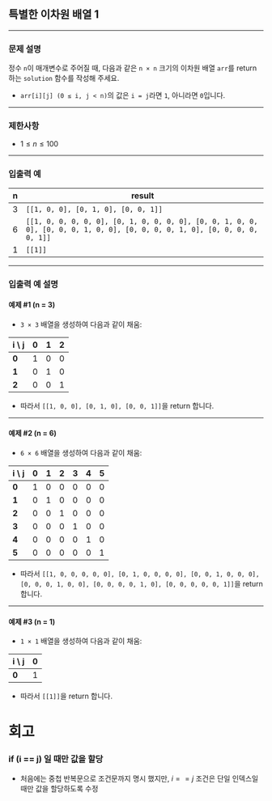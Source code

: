 ## 특별한 이차원 배열 1

---

### 문제 설명
정수 `n`이 매개변수로 주어질 때, 다음과 같은 `n × n` 크기의 이차원 배열 `arr`를 return 하는 `solution` 함수를 작성해 주세요.

- `arr[i][j] (0 ≤ i, j < n)`의 값은 `i = j`라면 `1`, 아니라면 `0`입니다.

---

### 제한사항
- $1 \leq n \leq 100$

---

### 입출력 예

| n | result                                                                                                                     |
|---|----------------------------------------------------------------------------------------------------------------------------|
| 3 | `[[1, 0, 0], [0, 1, 0], [0, 0, 1]]`                                                                                        |
| 6 | `[[1, 0, 0, 0, 0, 0], [0, 1, 0, 0, 0, 0], [0, 0, 1, 0, 0, 0], [0, 0, 0, 1, 0, 0], [0, 0, 0, 0, 1, 0], [0, 0, 0, 0, 0, 1]]` |
| 1 | `[[1]]`                                                                                                                    |

---

### 입출력 예 설명

#### **예제 #1 (n = 3)**
- `3 × 3` 배열을 생성하여 다음과 같이 채움:

| i \ j | 0 | 1 | 2 |
|-------|---|---|---|
| **0** | 1 | 0 | 0 |
| **1** | 0 | 1 | 0 |
| **2** | 0 | 0 | 1 |

- 따라서 `[[1, 0, 0], [0, 1, 0], [0, 0, 1]]`을 return 합니다.

---

#### **예제 #2 (n = 6)**
- `6 × 6` 배열을 생성하여 다음과 같이 채움:

| i \ j | 0 | 1 | 2 | 3 | 4 | 5 |
|-------|---|---|---|---|---|---|
| **0** | 1 | 0 | 0 | 0 | 0 | 0 |
| **1** | 0 | 1 | 0 | 0 | 0 | 0 |
| **2** | 0 | 0 | 1 | 0 | 0 | 0 |
| **3** | 0 | 0 | 0 | 1 | 0 | 0 |
| **4** | 0 | 0 | 0 | 0 | 1 | 0 |
| **5** | 0 | 0 | 0 | 0 | 0 | 1 |

- 따라서 `[[1, 0, 0, 0, 0, 0], [0, 1, 0, 0, 0, 0], [0, 0, 1, 0, 0, 0], [0, 0, 0, 1, 0, 0], [0, 0, 0, 0, 1, 0], [0, 0, 0, 0, 0, 1]]`을 return 합니다.

---

#### **예제 #3 (n = 1)**
- `1 × 1` 배열을 생성하여 다음과 같이 채움:

| i \ j | 0 |
|-------|---|
| **0** | 1 |

- 따라서 `[[1]]`을 return 합니다.
# 회고
### if (i == j) 일 때만 값을 할당
- 처음에는 중첩 반복문으로 조건문까지 명시 했지만, $i == j$ 조건은 단일 인덱스일 때만 값을 할당하도록 수정 